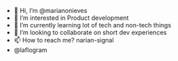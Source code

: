 - 👋 Hi, I’m @marianonieves
- 👀 I’m interested in Product development
- 🌱 I’m currently learning lot of tech and non-tech things 
- 💞️ I’m looking to collaborate on short dev experiences
- 📫 How to reach me? narian-signal
- @laflogram

<!---
marianonieves/marianonieves is a ✨ special ✨ repository because its `README.md` (this file) appears on your GitHub profile.
You can click the Preview link to take a look at your changes.
--->
